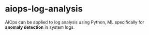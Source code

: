 # aiops-log-analysis
AIOps can be applied to log analysis using Python, ML specifically for **anomaly detection** in system logs.
